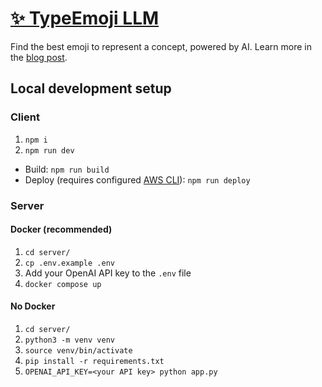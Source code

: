 # [✨ TypeEmoji LLM](https://typeemoji.com/)

Find the best emoji to represent a concept, powered by AI. Learn more in the [blog post](https://harrisonliddiard.com/project/typeemoji-llm/).

## Local development setup

### Client

1. `npm i`
2. `npm run dev`

- Build: `npm run build`
- Deploy (requires configured [AWS CLI](https://aws.amazon.com/cli/)): `npm run deploy`

### Server

#### Docker (recommended)

1. `cd server/`
2. `cp .env.example .env`
3. Add your OpenAI API key to the `.env` file
4. `docker compose up`

#### No Docker

1. `cd server/`
2. `python3 -m venv venv`
3. `source venv/bin/activate`
4. `pip install -r requirements.txt`
5. `OPENAI_API_KEY=<your API key> python app.py`

